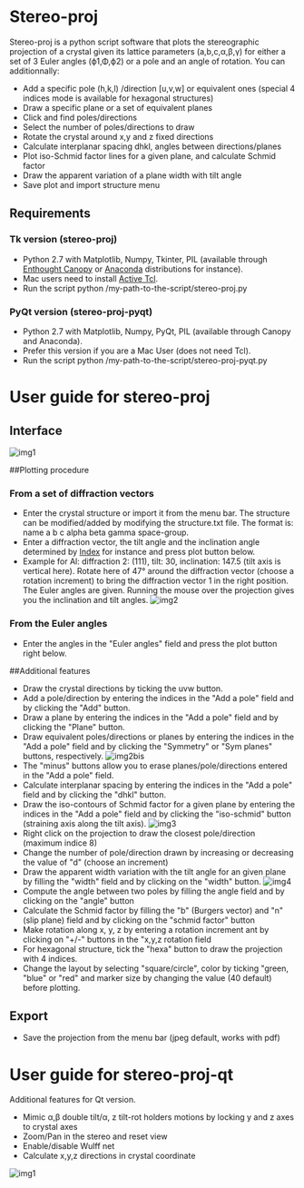 Stereo-proj
===========

Stereo-proj is a python script software that plots the stereographic projection of a crystal given its lattice parameters (a,b,c,α,β,γ) for either a set of 3 Euler angles (ϕ1,Φ,ϕ2) or a pole and an angle of rotation. You can additionnally:
* Add a specific pole (h,k,l) /direction [u,v,w] or equivalent ones (special 4 indices mode is available for hexagonal structures)
* Draw a specific plane or a set of equivalent planes
* Click and find poles/directions
* Select the number of poles/directions to draw
* Rotate the crystal around x,y and z fixed directions 
* Calculate interplanar spacing dhkl, angles between directions/planes
* Plot iso-Schmid factor lines for a given plane, and calculate Schmid factor
* Draw the apparent variation of a plane width with tilt angle
* Save plot and import structure menu

## Requirements 
### Tk version (stereo-proj)
* Python 2.7 with Matplotlib, Numpy, Tkinter, PIL (available through [Enthought Canopy](https://store.enthought.com/downloads/) or [Anaconda](http://continuum.io/downloads) distributions for instance).
* Mac users need to install [Active Tcl](http://www.activestate.com/activetcl/downloads).
* Run the script python /my-path-to-the-script/stereo-proj.py

### PyQt version (stereo-proj-pyqt)
* Python 2.7 with Matplotlib, Numpy, PyQt, PIL (available through Canopy and Anaconda).
* Prefer this version if you are a Mac User (does not need Tcl).
* Run the script python /my-path-to-the-script/stereo-proj-pyqt.py

# User guide for stereo-proj

## Interface

![img1](/img1.png?raw=true)

##Plotting procedure
### From a set of diffraction vectors

* Enter the crystal structure or import it from the menu bar. The structure can be modified/added by modifying the structure.txt file. The format is: name a b c alpha beta gamma space-group. 
* Enter a diffraction vector, the tilt angle and the inclination angle determined by [Index](https://github.com/mompiou/index) for instance and press plot button below.
* Example for Al: diffraction 2: (111), tilt: 30, inclination: 147.5 (tilt axis is vertical here). Rotate here of 47° around the diffraction vector (choose a rotation increment) to bring the diffraction vector 1 in the right position. The Euler angles are given. Running the mouse over the projection gives you the inclination and tilt angles.
![img2](/img2.png?raw=true)

### From the Euler angles
* Enter the angles in the "Euler angles" field and press the plot button right below.

##Additional features
* Draw the crystal directions by ticking the uvw button.
* Add a pole/direction by entering the indices in the "Add a pole" field and by clicking the "Add" button.
* Draw a plane by entering the indices in the "Add a pole" field and by clicking the "Plane" button.
* Draw equivalent poles/directions or planes by entering the indices in the "Add a pole" field and by clicking the "Symmetry" or "Sym planes" buttons, respectively.
![img2bis](/img2bis.png?raw=true)
* The "minus" buttons allow you to erase planes/pole/directions entered in the "Add a pole" field.
* Calculate interplanar spacing by entering the indices in the "Add a pole" field and by clicking the "dhkl" button.
* Draw the iso-contours of Schmid factor for a given plane by entering the indices in the "Add a pole" field and by clicking the "iso-schmid" button (straining axis along the tilt axis).
![img3](/img3.png?raw=true)
* Right click on the projection to draw the closest pole/direction (maximum indice 8)
* Change the number of pole/direction drawn by increasing or decreasing the value of "d" (choose an increment)
* Draw the apparent width variation with the tilt angle for an given plane by filling the "width" field and by clicking on the "width" button.
![img4](/img4.png?raw=true)
* Compute the angle between two poles by filling the angle field and by clicking on the "angle" button
* Calculate the Schmid factor by filling the "b" (Burgers vector) and "n" (slip plane) field and by clicking on the "schmid factor" button
* Make rotation along x, y, z by entering a rotation increment ant by clicking on "+/-" buttons in the "x,y,z rotation field
* For hexagonal structure, tick the "hexa" button to draw the projection with 4 indices.
* Change the layout by selecting "square/circle", color by ticking "green, "blue" or "red" and marker size by changing the value (40 default) before plotting.

## Export
* Save the projection from the menu bar (jpeg default, works with pdf)

# User guide for stereo-proj-qt

Additional features for Qt version.

* Mimic α,β double tilt/α, z tilt-rot holders motions by locking y and z axes to crystal axes
* Zoom/Pan in the stereo and reset view
* Enable/disable Wulff net
* Calculate x,y,z directions in crystal coordinate

![img1](/img-qt.png?raw=true)

